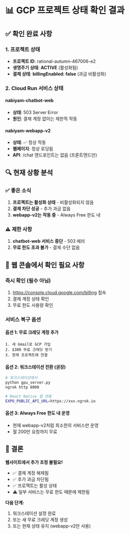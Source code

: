 # 📊 GCP 프로젝트 상태 확인 결과

## ✅ 확인 완료 사항

### 1. 프로젝트 상태
- **프로젝트 ID**: rational-autumn-467006-e2
- **생명주기 상태**: **ACTIVE** (활성화됨)
- **결제 상태**: **billingEnabled: false** (과금 비활성화)

### 2. Cloud Run 서비스 상태

#### nabiyam-chatbot-web
- **상태**: 503 Server Error
- **원인**: 결제 계정 없이는 제한적 작동

#### nabiyam-webapp-v2
- **상태**: ✅ 정상 작동
- **웹페이지**: 정상 로딩됨
- **API**: /chat 엔드포인트는 없음 (프론트엔드만)

## 🔍 현재 상황 분석

### ✅ 좋은 소식
1. **프로젝트는 활성화 상태** - 비활성화되지 않음
2. **결제 차단 성공** - 추가 과금 없음
3. **webapp-v2는 작동 중** - Always Free 한도 내

### ⚠️ 제한 사항
1. **chatbot-web 서비스 중단** - 503 에러
2. **무료 한도 초과 불가** - 결제 수단 없음

## 📝 웹 콘솔에서 확인 필요 사항

### 즉시 확인 (필수 아님)
1. https://console.cloud.google.com/billing 접속
2. 결제 계정 상태 확인
3. 무료 한도 사용량 확인

### 서비스 복구 옵션

#### 옵션 1: 무료 크레딧 계정 추가
```
1. 새 Gmail로 GCP 가입
2. $300 무료 크레딧 받기
3. 현재 프로젝트에 연결
```

#### 옵션 2: 워크스테이션 전환 (권장)
```bash
# 워크스테이션에서
python gpu_server.py
ngrok http 8000

# React Native 앱 연동
EXPO_PUBLIC_API_URL=https://xxx.ngrok.io
```

#### 옵션 3: Always Free 한도 내 운영
- 현재 webapp-v2처럼 최소한의 서비스만 운영
- 월 200만 요청까지 무료

## 🎯 결론

**웹사이트에서 추가 조정 불필요!**

- ✅ 결제 계정 해제됨
- ✅ 추가 과금 차단됨
- ✅ 프로젝트는 활성 상태
- ⚠️ 일부 서비스는 무료 한도 때문에 제한됨

**다음 단계:**
1. 워크스테이션 설정 완료
2. 또는 새 무료 크레딧 계정 생성
3. 또는 현재 상태 유지 (webapp-v2만 사용)